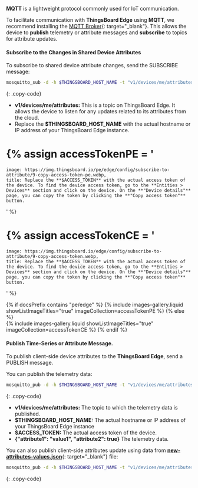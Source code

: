 **MQTT** is a lightweight protocol commonly used for IoT communication. 

To facilitate communication with **ThingsBoard Edge** using **MQTT**, we recommend installing the [MQTT Broker](/docs/{{peDocsPrefix}}reference/mqtt-api/?connectdevice=mqtt-linux#mqtt-connect){: target="_blank"}. This allows the device to **publish** telemetry or attribute messages and **subscribe** to topics for attribute updates.

#### Subscribe to the Changes in Shared Device Attributes

To subscribe to shared device attribute changes, send the SUBSCRIBE message:
```bash
mosquitto_sub -d -h $THINGSBOARD_HOST_NAME -t "v1/devices/me/attributes" -u "$ACCESS_TOKEN"
```
{: .copy-code}

* **v1/devices/me/attributes:** This is a topic on ThingsBoard Edge. It allows the device to listen for any updates related to its attributes from the cloud.
* Replace the **$THINGSBOARD_HOST_NAME** with the actual hostname or IP address of your ThingsBoard Edge instance. 
    
{% assign accessTokenPE = '
  ===
    image: https://img.thingsboard.io/pe/edge/config/subscribe-to-attribute/9-copy-access-token-pe.webp,
    title: Replace the **$ACCESS_TOKEN** with the actual access token of the device. To find the device access token, go to the **Entities > Devices** section and click on the device. On the **"Device details"** page, you can copy the token by clicking the **"Copy access token"** button.
'
%}

{% assign accessTokenCE = '
  ===
    image: https://img.thingsboard.io/edge/config/subscribe-to-attribute/9-copy-access-token.webp,
    title: Replace the **$ACCESS_TOKEN** with the actual access token of the device. To find the device access token, go to the **Entities > Devices** section and click on the device. On the **"Device details"** page, you can copy the token by clicking the **"Copy access token"** button.
'
%}

{% if docsPrefix contains "pe/edge" %}
{% include images-gallery.liquid showListImageTitles="true" imageCollection=accessTokenPE %}
{% else %}  
{% include images-gallery.liquid showListImageTitles="true" imageCollection=accessTokenCE %}
{% endif %}

#### Publish Time-Series or Attribute Message.

To publish client-side device attributes to the **ThingsBoard Edge**, send a PUBLISH message. 

You can publish the telemetry data:

```bash
mosquitto_pub -d -h $THINGSBOARD_HOST_NAME -t "v1/devices/me/attributes" -u "$ACCESS_TOKEN" -m "{"attribute1": "value1", "attribute2": true}"
```
{: .copy-code}

* **v1/devices/me/attributes:** The topic to which the telemetry data is published.
* **$THINGSBOARD_HOST_NAME:** The actual hostname or IP address of your ThingsBoard Edge instance
* **$ACCESS_TOKEN:** The actual access token of the device.
* **{"attribute1": "value1", "attribute2": true}** The telemetry data.

You can also publish client-side attributes update using data from [**new-attributes-values.json**](/docs/reference/resources/new-attributes-values.json){: target="_blank"} file:

```bash
mosquitto_pub -d -h $THINGSBOARD_HOST_NAME -t "v1/devices/me/attributes" -u "$ACCESS_TOKEN" -f "new-attributes-values.json"
```
{: .copy-code}